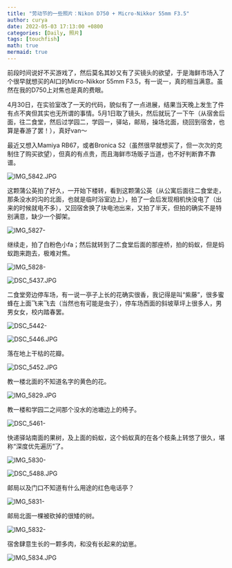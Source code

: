 ```yaml
---
title: "劳动节的一些照片：Nikon D750 + Micro-Nikkor 55mm F3.5"
author: curya
date: 2022-05-03 17:13:00 +0800
categories: [Daily, 照片]
tags: [touchfish]
math: true
mermaid: true
---
```


前段时间说好不买游戏了，然后莫名其妙又有了买镜头的欲望，于是海鲜市场入了个很早就想买的AI口的Micro-Nikkor 55mm F3.5，有一说一，真的相当满意。虽然在我的D750上对焦也是真的费眼。

4月30日，在实验室改了一天的代码，貌似有了一点进展，结果当天晚上发生了件有点不爽但其实也无所谓的事情。5月1日取了镜头，然后就玩了一下午（从宿舍后面，往二食堂，然后过学园二，学园一，驿站，邮局，操场北面，绕回到宿舍，也算是春游了罢！），真好van～

最近又想入Mamiya RB67，或者Bronica S2（虽然很早就想买了，但一次次的克制住了购买欲望），但真的有点贵，而且海鲜市场贩子当道，也不好判断靠不靠谱。

![IMG_5842.JPG](https://s2.loli.net/2022/05/03/QklIpRqfEiJcTLu.jpg)

这颗蒲公英拍了好久，一开始下楼转，看到这颗蒲公英（从公寓后面往二食堂走，那条没水的沟的北面，也就是临时浴室边上），拍了一会后发现相机快没电了（出来的时候就电不多），又回宿舍换了块电池出来，又拍了半天，但拍的确实不是特别满意，缺少一个脚架。

![IMG_5827-](https://s2.loli.net/2022/05/03/su5O2KvTQGV8E94.jpg)

继续走，拍了白粉色小fa；然后就转到了二食堂后面的那座桥，拍的蚂蚁，但是蚂蚁跑来跑去，极难对焦。

![IMG_5828-](https://s2.loli.net/2022/05/03/CpdQA6DoxyGgjOT.jpg)

![DSC_5437.JPG](https://s2.loli.net/2022/05/03/UDFcL3I9Wj1ZXRV.jpg)

二食堂旁边停车场，有一说一亭子上长的花确实很香，我记得是叫“紫藤”，很多蜜蜂在上面飞来飞去（当然也有可能是虫子），停车场西面的斜坡草坪上很多人，男男女女，校内踏春罢。

![DSC_5442-](https://s2.loli.net/2022/05/03/iSvUcZx5A439QVo.jpg)

![DSC_5446.JPG](https://s2.loli.net/2022/05/03/VR4nxubWYcCEKMo.jpg)

落在地上干枯的花瓣。

![DSC_5452.JPG](https://s2.loli.net/2022/05/03/bp2s4mvZ7S69OMd.jpg)

教一楼北面的不知道名字的黄色的花。

![IMG_5829.JPG](https://s2.loli.net/2022/05/03/7ufYojSM5zA3KHd.jpg)

教一楼和学园二之间那个没水的池塘边上的椅子。

![DSC_5461-](https://s2.loli.net/2022/05/03/Xs7poaqcW1OQzSF.jpg)

快递驿站南面的果树，及上面的蚂蚁，这个蚂蚁真的在各个枝条上转悠了很久，堪称“深度优先遍历”了。

![IMG_5830-](https://s2.loli.net/2022/05/03/Xjl9aRhyCuxQ2O4.jpg)

![DSC_5488.JPG](https://s2.loli.net/2022/05/03/VSLJW9YxEteMIR4.jpg)

邮局以及门口不知道有什么用途的红色电话亭？

![IMG_5831-](https://s2.loli.net/2022/05/03/t4f7ZCUvmhIpaVr.jpg)

邮局北面一棵被砍掉的很矮的树。

![IMG_5832-](https://s2.loli.net/2022/05/03/Lmj6Ih3N8d14okw.jpg)

宿舍肆意生长的一颗多肉，和没有长起来的幼崽。

![IMG_5834.JPG](https://s2.loli.net/2022/05/03/yjJuQNmpaZ32lTO.jpg)
